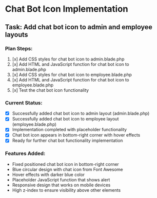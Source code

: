 # Chat Bot Icon Implementation

## Task: Add chat bot icon to admin and employee layouts

### Plan Steps:
1. [x] Add CSS styles for chat bot icon to admin.blade.php
2. [x] Add HTML and JavaScript function for chat bot icon to admin.blade.php
3. [x] Add CSS styles for chat bot icon to employee.blade.php
4. [x] Add HTML and JavaScript function for chat bot icon to employee.blade.php
5. [x] Test the chat bot icon functionality

### Current Status:
- [x] Successfully added chat bot icon to admin layout (admin.blade.php)
- [x] Successfully added chat bot icon to employee layout (employee.blade.php)
- [x] Implementation completed with placeholder functionality
- [x] Chat bot icon appears in bottom-right corner with hover effects
- [x] Ready for further chat bot functionality implementation

### Features Added:
- Fixed positioned chat bot icon in bottom-right corner
- Blue circular design with chat icon from Font Awesome
- Hover effects with darker blue color
- Placeholder JavaScript function that shows alert
- Responsive design that works on mobile devices
- High z-index to ensure visibility above other elements
